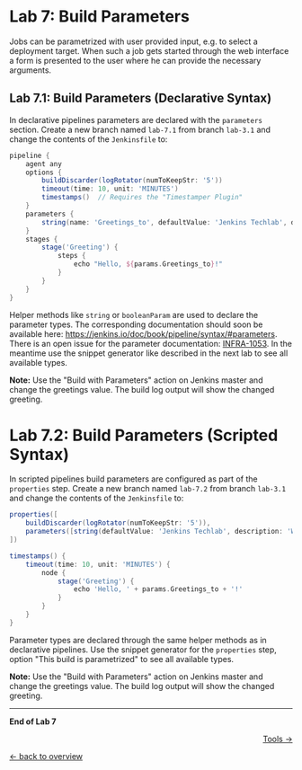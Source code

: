 Lab 7: Build Parameters
=======================

Jobs can be parametrized with user provided input, e.g. to select a deployment target.
When such a job gets started through the web interface a form is presented to the user
where he can provide the necessary arguments.

Lab 7.1: Build Parameters (Declarative Syntax)
-----------------------------------------------

In declarative pipelines parameters are declared with the ``parameters`` section.
Create a new branch named ``lab-7.1`` from branch ``lab-3.1`` and change the contents of the ``Jenkinsfile`` to:

```groovy
pipeline {
    agent any
    options {
        buildDiscarder(logRotator(numToKeepStr: '5'))
        timeout(time: 10, unit: 'MINUTES')
        timestamps()  // Requires the "Timestamper Plugin"
    }
    parameters {
        string(name: 'Greetings_to', defaultValue: 'Jenkins Techlab', description: 'Who to greet?')
    }
    stages {
        stage('Greeting') {
            steps {
                echo "Hello, ${params.Greetings_to}!"
            }
        }
    }
}
```

Helper methods like ``string`` or ``booleanParam`` are used to declare the parameter types.
The corresponding documentation should soon be available here: <https://jenkins.io/doc/book/pipeline/syntax/#parameters>.
There is an open issue for the parameter documentation: [INFRA-1053](https://issues.jenkins-ci.org/browse/INFRA-1053).
In the meantime use the snippet generator like described in the next lab to see all available types.

**Note:** Use the "Build with Parameters" action on Jenkins master and change the greetings value. The build log output will show the changed greeting.

Lab 7.2: Build Parameters (Scripted Syntax)
===========================================

In scripted pipelines build parameters are configured as part of the ``properties`` step.
Create a new branch named ``lab-7.2`` from branch ``lab-3.1`` and change the contents of the ``Jenkinsfile`` to:

```groovy
properties([
    buildDiscarder(logRotator(numToKeepStr: '5')),
    parameters([string(defaultValue: 'Jenkins Techlab', description: 'Who to greet?', name: 'Greetings_to')])
])

timestamps() {
    timeout(time: 10, unit: 'MINUTES') {
        node {
            stage('Greeting') {
                echo 'Hello, ' + params.Greetings_to + '!'
            }
        }
    }
}
```

Parameter types are declared through the same helper methods as in declarative pipelines.
Use the snippet generator for the ``properties`` step, option "This build is parametrized" to see
all available types.

**Note:** Use the "Build with Parameters" action on Jenkins master and change the greetings value. The build log output will show the changed greeting.

---

**End of Lab 7**

<p width="100px" align="right"><a href="08_tools.md">Tools →</a></p>

[← back to overview](../README.md)
